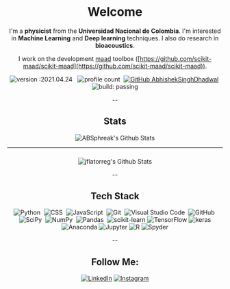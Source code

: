 <div align="center">

# **Welcome**



I'm a **physicist** from the **Universidad Nacional de Colombia**. I'm interested in **Machine Learning** and **Deep learning** techniques. I also do research in **bioacoustics**.

I work on the development [maad](https://scikit-maad.github.io/) toolbox ([https://github.com/scikit-maad/scikit-maad](https://github.com/scikit-maad/scikit-maad)).

![version :2021.04.24](https://img.shields.io/badge/version-2021.04.24-informational) &nbsp;
![profile count](https://komarev.com/ghpvc/?username=jflatorreg&color=red)&nbsp;
[![GitHub AbhishekSinghDhadwal](https://img.shields.io/github/followers/jflatorreg?label=follow&style=social)](https://github.com/jflatorreg)&nbsp;
![build: passing](https://img.shields.io/badge/build-passing-success)

--
## Stats

<img align="center" src="https://github-readme-stats.vercel.app/api?username=jflatorreg&include_all_commits=true&count_private=true&show_icons=true&line_height=20&title_color=7A7ADB&icon_color=2234AE&text_color=D3D3D3&bg_color=0,000000,130F40" alt="ABSphreak's Github Stats">

---
###

<img align="center" src="https://github-readme-stats.vercel.app/api/top-langs/?username=jflatorreg&show_icons=true&line_height=20&title_color=7A7ADB&icon_color=2234AE&text_color=D3D3D3&bg_color=0,000000,130F40" alt="jflatorreg's Github Stats">

--
## Tech Stack

![Python](https://img.shields.io/badge/-Python-05122A?style=flat&logo=python)&nbsp;
![CSS](https://img.shields.io/badge/-CSS-05122A?style=flat&logo=CSS3&logoColor=1572B6)&nbsp;
![JavaScript](https://img.shields.io/badge/-JavaScript-05122A?style=flat&logo=javascript)&nbsp;
![Git](https://img.shields.io/badge/-Git-05122A?style=flat&logo=git)&nbsp;
![Visual Studio Code](https://img.shields.io/badge/-Visual%20Studio%20Code-05122A?style=flat&logo=visual-studio-code&logoColor=007ACC)&nbsp;
![GitHub](https://img.shields.io/badge/-GitHub-05122A?style=flat&logo=github)&nbsp;
![SciPy](https://img.shields.io/badge/SciPy%20-%23013243.svg?&style=flat&logo=SciPy&logoColor=white)&nbsp;
![NumPy](https://img.shields.io/badge/numpy%20-%23013243.svg?&style=flat&logo=numpy&logoColor=white)&nbsp;
![Pandas](https://img.shields.io/badge/Pandas%20-%23013243.svg?&style=flat&logo=Pandas&logoColor=white)&nbsp;
![scikit-learn](https://img.shields.io/badge/Scikit--Learn%20-%23013243.svg?&style=flat&logo=scikit-learn&logoColor=white)
![TensorFlow](https://img.shields.io/badge/TensorFlow%20-%23013243.svg?&style=flat&logo=TensorFlow&logoColor=white)
![keras](https://img.shields.io/badge/Keras%20-%23013243.svg?&style=flat&logo=keras&logoColor=white)
![Anaconda](https://img.shields.io/badge/Anaconda%20-%23013243.svg?&style=flat&logo=Anaconda&logoColor=white)
![Jupyter](https://img.shields.io/badge/Jupyter%20-%23013243.svg?&style=flat&logo=jupyter&logoColor=white)
![R](https://img.shields.io/badge/R%20-%23013243.svg?&style=flat&logo=r&logoColor=white)
![Spyder](https://img.shields.io/badge/Spyder%20-%23013243.svg?&style=flat&logo=spyder-ide&logoColor=white)

--
## Follow Me:

<a href="https://www.linkedin.com/in/jflatorreg" target="_blank"><img src="https://img.shields.io/badge/LinkedIn-%230077B5.svg?&style=flat-square&logo=linkedin&logoColor=white" alt="LinkedIn"></a>
<a href="https://www.instagram.com/juanfelg" target="_blank"><img src="https://img.shields.io/badge/Instagram-%23E4405F.svg?&style=flat-square&logo=instagram&logoColor=white" alt="Instagram"></a>
</div>
